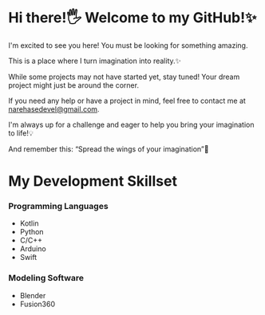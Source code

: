# Hi there!🖐️ Welcome to my GitHub!✨

I'm excited to see you here! You must be looking for something amazing.

This is a place where I turn imagination into reality.✨

While some projects may not have started yet, stay tuned! Your dream project might just be around the corner.

If you need any help or have a project in mind, feel free to contact me at <narehasedevel@gmail.com>.

I'm always up for a challenge and eager to help you bring your imagination to life!💡

And remember this: “Spread the wings of your imagination”🪽



# My Development Skillset
### Programming Languages
* Kotlin
* Python
* C/C++
* Arduino
* Swift

### Modeling Software
* Blender
* Fusion360
